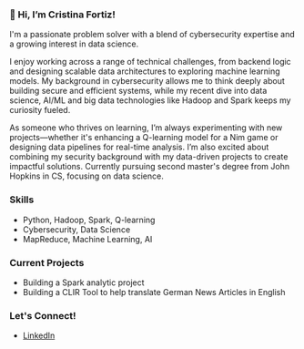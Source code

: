 ### 👋 Hi, I’m Cristina Fortiz!

I'm a passionate problem solver with a blend of cybersecurity expertise and a growing interest in data science.

I enjoy working across a range of technical challenges, from backend logic and designing scalable data architectures to exploring machine learning models. My background in cybersecurity allows me to think deeply about building secure and efficient systems, while my recent dive into data science, AI/ML and big data technologies like Hadoop and Spark keeps my curiosity fueled.

As someone who thrives on learning, I’m always experimenting with new projects—whether it's enhancing a Q-learning model for a Nim game or designing data pipelines for real-time analysis. I’m also excited about combining my security background with my data-driven projects to create impactful solutions. Currently pursuing second master's degree from John Hopkins in CS, focusing on data science.

### Skills
- Python, Hadoop, Spark, Q-learning
- Cybersecurity, Data Science
- MapReduce, Machine Learning, AI

### Current Projects
- Building a Spark analytic project
- Building a CLIR Tool to help translate German News Articles in English

### Let's Connect!
- [LinkedIn](https://linkedin.com/in/cristinafortiz)

